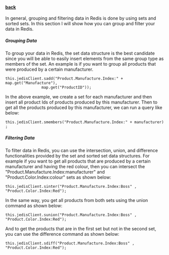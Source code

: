 #### [back](search_data_main.md)

In general, grouping and filtering data in Redis is done by using sets and sorted sets. In this section I will show how you can group and filter your data in Redis.


##### Grouping Data

To group your data in Redis, the set data structure is the best candidate since you will be able to easily insert elements from the same group type as members of the set. An example is if you want to group all products that were produced by a certain manufacturer. 

````
this.jedisClient.sadd("Product.Manufacture.Index:" + map.get("Manufacture"),
				map.get("ProductID"));
````


In the above example, we create a set for each manufacturer and then insert all product Ids of products produced by this manufacturer. Then to get all the products produced by this manufacturer, we can run a query like below:

````
this.jedisClient.smembers("Product.Manufacture.Index:" + manufacturer) ;
````

##### Filtering Data

To filter data in Redis, you can use the intersection, union, and difference functionalities provided by the set and sorted set data structures. For example if you want to get all products that are produced by a certain manufacturer and having the red colour, then you can intersect the "Product.Manufacture.Index:manufacturer" and "Product.Color.Index:colour" sets as shown below:

 ````
 this.jedisClient.sinter("Product.Manufacture.Index:Boss" , "Product.Color.Index:Red");
 ````
 
 In the same way, you get all products from both sets using the union command as shown below:
 
 
 ````
this.jedisClient.sunion("Product.Manufacture.Index:Boss" , "Product.Color.Index:Red");
 ````
 
 And to get the products that are in the first set but not in the second set, you can use the difference command as shown below:
 
````
this.jedisClient.sdiff("Product.Manufacture.Index:Boss" , "Product.Color.Index:Red");
````
 
 